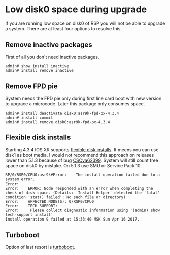 # Low disk0 space during upgrade

If you are running low space on disk0 of RSP you will not be able to upgrade a system. There are at least four options to resolve this.

## Remove inactive packages

First of all you don't need inactive packages.


```cisco
admin# show install inactive
admin# install remove inactive
```

## Remove FPD pie

System needs the FPD pie only during first line card boot with new version to upgrace a microcode. Later this package only consumes space.

```cisco
admin# install deactivate disk0:asr9k-fpd-px-4.3.4
admin# install commit
admin# install remove disk0:asr9k-fpd-px-4.3.4
```

## Flexible disk installs

Starting 4.3.4 IOS XR supports [flexible disk installs](http://www.cisco.com/c/en/us/td/docs/routers/asr9000/software/asr9k_r4-3/system_management/configuration/guide/b_sysman_cg43asr9k/b_sysman_cg43asr9k_chapter_0100.html#concept_4AD30BCA80FD484DAFCE08362851CC0D). It meens you can use disk1 as boot media. I would not recommend this approach on releases lower than 5.1.3 because of bug [CSCva62399](https://bst.cloudapps.cisco.com/bugsearch/bug/CSCva62399). System will still count free space on disk0 by mistake. On 5.1.3 use SMU or Service Pack 10.

```cisco
RP/0/RSP0/CPU0:asr9k#Error:    The install operation failed due to a system error.
Error:
Error:    ERROR: Node responded with an error when completing the check of disk space. (Details: 'Install Helper' detected the 'fatal' condition 'stat() failed': No such file or directory)
Error:    AFFECTED NODE(S): 0/RSP0/CPU0
Error:    TECH SUPPORT:
Error:     Please collect diagnostic information using '(admin) show tech-support install'
Install operation 9 failed at 15:33:40 MSK Sun Apr 16 2017.
```

## Turboboot

Option of last resort is [turboboot](https://supportforums.cisco.com/document/123576/asr9000xr-understanding-turboboot-and-initial-system-bring).
